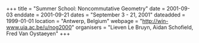 +++
title = "Summer School: Noncommutative Geometry"
date = 2001-09-03
enddate = 2001-09-21
dates = "September 3 - 21, 2001"
dateadded = 1999-01-01
location = "Antwerp, Belgium"
webpage = "http://win-www.uia.ac.be/u/nog2000"
organisers = "Lieven Le Bruyn, Aidan Schofield, Fred Van Oystaeyen"
+++
